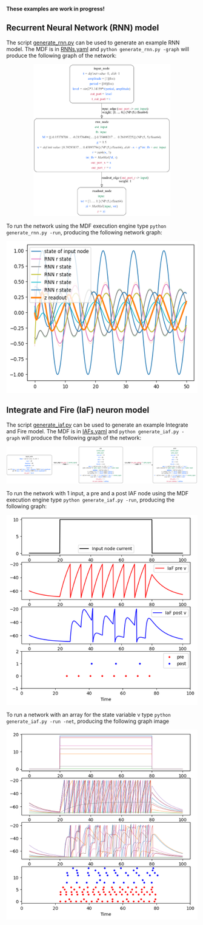 **These examples are work in progress!**

## Recurrent Neural Network (RNN) model

The script [generate_rnn.py](generate_rnn.py) can be used to generate an example RNN model. The MDF is in [RNNs.yaml](RNNs.yaml) and `python generate_rnn.py -graph` will produce the following graph of the network:

<p align="center"><img src="rnn.png" alt="rnn.png" height="400"></p>

To run the network using the MDF execution engine type `python generate_rnn.py -run`, producing the following network graph:

<p align="center"><img src="RNN.run.png" alt="RNN.run.png" height="400"></p>


## Integrate and Fire (IaF) neuron model

The script [generate_iaf.py](generate_iaf.py) can be used to generate an example Integrate and Fire model. The MDF is in [IAFs.yaml](IAFs.yaml) and `python generate_iaf.py -graph` will produce the following graph of the network:

<p align="center"><img src="iaf.png" alt="iaf.png"></p>

To run the network with 1 input, a pre and a post IAF node using the MDF execution engine type `python generate_iaf.py -run`, producing the following graph:

<p align="center"><img src="IaF.run.png" alt="IaF.run.png" height="500"></p>

To run a network with an array for the state variable v type `python generate_iaf.py -run -net`, producing the following graph image

<p align="center"><img src="IaF.net.run.png" alt="IaF.net.run.png" height="500"></p>
